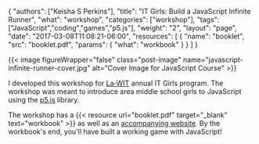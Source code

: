 {
	"authors": ["Keisha S Perkins"],
	"title": "IT Girls: Build a JavaScript Infinite Runner",
	"what": "workshop",
	"categories": ["workshop"],
	"tags": ["JavaScript","coding","games","p5.js"],
	"weight": "2",
	"layout": "page",
	"date": "2017-03-08T11:08:21-06:00",
	"resources": [
	      {
	         "name": "booklet",
	         "src": "booklet.pdf",
	         "params": {
	                     "what": "workbook"
	                  }
	      }
	      ]
}

{{< image figureWrapper="false"  class="post-image" name="javascript-infinite-runner-cover.jpg" alt="Cover Image for JavaScript Course" >}}
<p>I developed this workshop for <a target="_blank" href="http://www.la-wit.org">La&#8209;WIT</a> annual IT Girls program. The workshop was meant to introduce area middle school girls to JavaScript using the <a target="_blank" href="http://p5js.org">p5.js</a> library.</p>
<p>The workshop has a {{< resource url="booklet.pdf" target="_blank" text="workbook" >}} as well as an <a target='_blank' href="https://la-wit.github.io/build-an-infinite-runner/">accompanying website</a>. By the workbook's end, you'll have built a working game with JavaScript!</p>